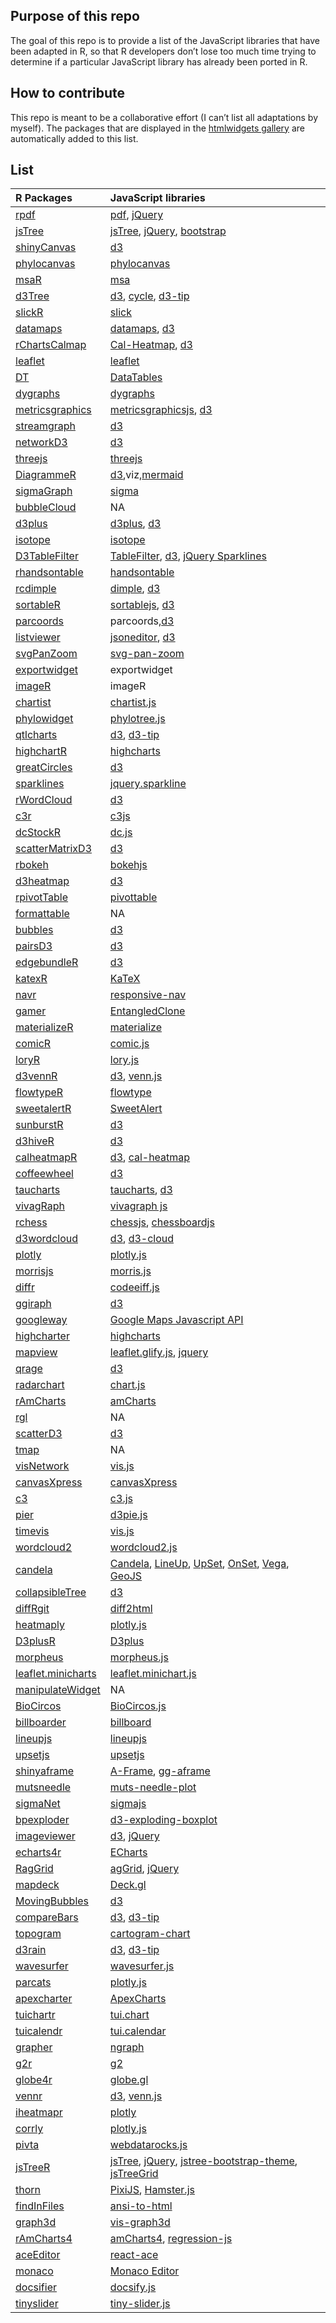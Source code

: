 
## Purpose of this repo

The goal of this repo is to provide a list of the JavaScript libraries
that have been adapted in R, so that R developers don’t lose too much
time trying to determine if a particular JavaScript library has already
been ported in R.

## How to contribute

This repo is meant to be a collaborative effort (I can’t list all
adaptations by myself). The packages that are displayed in the
[htmlwidgets gallery](https://gallery.htmlwidgets.org/) are
automatically added to this list.

## List

| R Packages                                                                        | JavaScript libraries                                                                                                                                                                                                                                                   |
| :-------------------------------------------------------------------------------- | :--------------------------------------------------------------------------------------------------------------------------------------------------------------------------------------------------------------------------------------------------------------------- |
| [rpdf](https://github.com/yonicd/rpdf)                                            | [pdf](https://github.com/mozilla/pdf.js), [jQuery](https://jquery.com/)                                                                                                                                                                                                |
| [jsTree](https://github.com/metrumresearchgroup/jsTree)                           | [jsTree](https://www.jstree.com/), [jQuery](https://jquery.com/), [bootstrap](http://getbootstrap.com/)                                                                                                                                                                |
| [shinyCanvas](https://github.com/metrumresearchgroup/shinyCanvas)                 | [d3](http://d3js.org)                                                                                                                                                                                                                                                  |
| [phylocanvas](https://zachcp.github.io/phylocanvas/)                              | [phylocanvas](https://github.com/phylocanvas)                                                                                                                                                                                                                          |
| [msaR](https://zachcp.github.io/msaR/)                                            | [msa](https://github.com/wilzbach/msa)                                                                                                                                                                                                                                 |
| [d3Tree](https://github.com/metrumresearchgroup/d3Tree)                           | [d3](http://d3js.org), [cycle](https://cycle.js.org/), [d3-tip](https://github.com/Caged/d3-tip)                                                                                                                                                                       |
| [slickR](https://github.com/metrumresearchgroup/slickR)                           | [slick](https://github.com/kenwheeler/slick)                                                                                                                                                                                                                           |
| [datamaps](https://github.com/htmlwidgets/datamaps)                               | [datamaps](http://datamaps.github.io), [d3](http://d3js.org)                                                                                                                                                                                                           |
| [rChartsCalmap](https://github.com/ramnathv/rChartsCalmap)                        | [Cal-Heatmap](http://kamisama.github.io/cal-heatmap/), [d3](http://d3js.org)                                                                                                                                                                                           |
| [leaflet](http://rstudio.github.io/leaflet/)                                      | [leaflet](http://leafletjs.com)                                                                                                                                                                                                                                        |
| [DT](http://rstudio.github.io/DT/)                                                | [DataTables](https://www.datatables.net)                                                                                                                                                                                                                               |
| [dygraphs](http://rstudio.github.io/dygraphs/)                                    | [dygraphs](http://dygraphs.com)                                                                                                                                                                                                                                        |
| [metricsgraphics](http://hrbrmstr.github.io/metricsgraphics/)                     | [metricsgraphicsjs](http://metricsgraphicsjs.org), [d3](http://d3js.org)                                                                                                                                                                                               |
| [streamgraph](http://hrbrmstr.github.io/streamgraph/)                             | [d3](http://d3js.org)                                                                                                                                                                                                                                                  |
| [networkD3](http://christophergandrud.github.io/networkD3/)                       | [d3](http://d3js.org)                                                                                                                                                                                                                                                  |
| [threejs](https://github.com/bwlewis/rthreejs)                                    | [threejs](http://threejs.org)                                                                                                                                                                                                                                          |
| [DiagrammeR](http://rich-iannone.github.io/DiagrammeR/)                           | [d3](http://d3js.org),viz,[mermaid](http://knsv.github.io/mermaid/)                                                                                                                                                                                                    |
| [sigmaGraph](https://github.com/jpmarindiaz/sigmaGraph)                           | [sigma](http://sigmajs.org)                                                                                                                                                                                                                                            |
| [bubbleCloud](https://github.com/jpmarindiaz/bubbleCloud)                         | NA                                                                                                                                                                                                                                                                     |
| [d3plus](https://github.com/jpmarindiaz/d3plus)                                   | [d3plus](http://d3plus.org), [d3](http://d3js.org)                                                                                                                                                                                                                     |
| [isotope](https://github.com/jpmarindiaz/isotope)                                 | [isotope](http://isotope.metafizzy.co)                                                                                                                                                                                                                                 |
| [D3TableFilter](https://github.com/ThomasSiegmund/D3TableFilter)                  | [TableFilter](http://tablefilter.free.fr), [d3](http://d3js.org), [jQuery Sparklines](http://omnipotent.net/jquery.sparkline/)                                                                                                                                         |
| [rhandsontable](https://github.com/jrowen/rhandsontable/)                         | [handsontable](http://handsontable.com)                                                                                                                                                                                                                                |
| [rcdimple](https://github.com/timelyportfolio/rcdimple)                           | [dimple](http://dimplejs.org), [d3](http://d3js.org)                                                                                                                                                                                                                   |
| [sortableR](https://github.com/timelyportfolio/sortableR)                         | [sortablejs](http://rubaxa.github.io/Sortable/), [d3](http://d3js.org)                                                                                                                                                                                                 |
| [parcoords](https://github.com/timelyportfolio/parcoords)                         | parcoords,[d3](http://d3js.org)                                                                                                                                                                                                                                        |
| [listviewer](https://github.com/timelyportfolio/listviewer)                       | [jsoneditor](https://github.com/josdejong/jsoneditor), [d3](http://d3js.org)                                                                                                                                                                                           |
| [svgPanZoom](https://github.com/timelyportfolio/svgPanZoom)                       | [svg-pan-zoom](https://github.com/ariutta/svg-pan-zoom)                                                                                                                                                                                                                |
| [exportwidget](https://github.com/timelyportfolio/exportwidget)                   | exportwidget                                                                                                                                                                                                                                                           |
| [imageR](https://github.com/timelyportfolio/imageR)                               | imageR                                                                                                                                                                                                                                                                 |
| [chartist](https://github.com/yutannihilation/chartist)                           | [chartist.js](http://gionkunz.github.io/chartist-js/index.html)                                                                                                                                                                                                        |
| [phylowidget](https://github.com/sdwfrost/phylowidget)                            | [phylotree.js](https://github.com/veg/phylotree.js)                                                                                                                                                                                                                    |
| [qtlcharts](http://kbroman.org/qtlcharts/)                                        | [d3](http://d3js.org), [d3-tip](https://github.com/Caged/d3-tip)                                                                                                                                                                                                       |
| [highchartR](https://github.com/jcizel/highchartR)                                | [highcharts](http://www.highcharts.com/products/highcharts)                                                                                                                                                                                                            |
| [greatCircles](https://github.com/homeaway/great-circles)                         | [d3](http://d3js.org)                                                                                                                                                                                                                                                  |
| [sparklines](https://github.com/htmlwidgets/sparkline)                            | [jquery.sparkline](\(http://omnipotent.net/jquery.sparkline\))                                                                                                                                                                                                         |
| [rWordCloud](https://github.com/adymimos/rWordCloud)                              | [d3](http://d3js.org)                                                                                                                                                                                                                                                  |
| [c3r](https://github.com/HarlanH/c3r)                                             | [c3js](http://c3js.org)                                                                                                                                                                                                                                                |
| [dcStockR](https://github.com/yutannihilation/dcStockR)                           | [dc.js](https://dc-js.github.io/dc.js/)                                                                                                                                                                                                                                |
| [scatterMatrixD3](https://github.com/jcizel/scatterMatrixD3)                      | [d3](http://d3js.org)                                                                                                                                                                                                                                                  |
| [rbokeh](https://hafen.github.io/rbokeh)                                          | [bokehjs](http://bokeh.pydata.org/en/latest/)                                                                                                                                                                                                                          |
| [d3heatmap](https://github.com/rstudio/d3heatmap)                                 | [d3](http://d3js.org)                                                                                                                                                                                                                                                  |
| [rpivotTable](https://github.com/smartinsightsfromdata/rpivotTable)               | [pivottable](http://nicolas.kruchten.com/pivottable/examples/)                                                                                                                                                                                                         |
| [formattable](http://renkun.me/formattable/)                                      | NA                                                                                                                                                                                                                                                                     |
| [bubbles](http://github.com/jcheng5/bubbles)                                      | [d3](http://d3js.org)                                                                                                                                                                                                                                                  |
| [pairsD3](https://github.com/garthtarr/pairsD3)                                   | [d3](http://d3js.org)                                                                                                                                                                                                                                                  |
| [edgebundleR](https://github.com/garthtarr/edgebundleR)                           | [d3](http://d3js.org)                                                                                                                                                                                                                                                  |
| [katexR](http://www.buildingwidgets.com/blog/2015/2/5/week-05-katex-in-r)         | [KaTeX](https://github.com/Khan/KaTeX)                                                                                                                                                                                                                                 |
| [navr](http://www.buildingwidgets.com/blog/2015/3/11/week-10-responsive-toolbars) | [responsive-nav](http://responsive-nav.com/)                                                                                                                                                                                                                           |
| [gamer](http://www.buildingwidgets.com/blog/2015/4/21/week-16-gamer)              | [EntangledClone](https://github.com/Cacodaimon/EntangledClone)                                                                                                                                                                                                         |
| [materializeR](http://www.buildingwidgets.com/blog/2015/5/1/week-17-materializer) | [materialize](http://materializecss.com/)                                                                                                                                                                                                                              |
| [comicR](http://www.buildingwidgets.com/blog/2015/5/8/week-18-comicr)             | [comic.js](https://github.com/balint42/comic.js)                                                                                                                                                                                                                       |
| [loryR](http://www.buildingwidgets.com/blog/2015/5/14/week-19-loryr-slider)       | [lory.js](http://meandmax.github.io/lory/)                                                                                                                                                                                                                             |
| [d3vennR](http://www.buildingwidgets.com/blog/2015/6/5/week-22-d3vennr)           | [d3](http://d3js.org), [venn.js](https://github.com/benfred/venn.js)                                                                                                                                                                                                   |
| [flowtypeR](http://www.buildingwidgets.com/blog/2015/6/17/week-24-flowtyper)      | [flowtype](http://simplefocus.com/flowtype)                                                                                                                                                                                                                            |
| [sweetalertR](http://www.buildingwidgets.com/blog/2015/6/29/week-25-sweetalertr)  | [SweetAlert](http://t4t5.github.io/sweetalert)                                                                                                                                                                                                                         |
| [sunburstR](http://www.buildingwidgets.com/blog/2015/7/2/week-26-sunburstr)       | [d3](http://d3js.org)                                                                                                                                                                                                                                                  |
| [d3hiveR](http://www.buildingwidgets.com/blog/2015/7/11/week-27-d3hiver)          | [d3](http://d3js.org)                                                                                                                                                                                                                                                  |
| [calheatmapR](http://durtal.github.io/calheatmapR/)                               | [d3](http://d3js.org), [cal-heatmap](https://kamisama.github.io/cal-heatmap/)                                                                                                                                                                                          |
| [coffeewheel](https://github.com/armish/coffeewheel)                              | [d3](http://d3js.org)                                                                                                                                                                                                                                                  |
| [taucharts](https://github.com/hrbrmstr/taucharts)                                | [taucharts](http://www.taucharts.com/), [d3](http://d3js.org)                                                                                                                                                                                                          |
| [vivagRaph](https://github.com/keeganhines/vivagRaph)                             | [vivagraph js](https://github.com/anvaka/VivaGraphJS)                                                                                                                                                                                                                  |
| [rchess](https://github.com/jbkunst/rchess)                                       | [chessjs](https://github.com/jhlywa/chess.js), [chessboardjs](http://chessboardjs.com/)                                                                                                                                                                                |
| [d3wordcloud](https://github.com/jbkunst/d3wordcloud)                             | [d3](http://d3js.org), [d3-cloud](https://github.com/jasondavies/d3-cloud)                                                                                                                                                                                             |
| [plotly](https://plot.ly/r)                                                       | [plotly.js](https://github.com/plotly/plotly.js)                                                                                                                                                                                                                       |
| [morrisjs](https://github.com/Tutuchan/morrisjs)                                  | [morris.js](http://morrisjs.github.io/morris.js/)                                                                                                                                                                                                                      |
| [diffr](https://github.com/muschellij2/diffr)                                     | [codeeiff.js](https://github.com/danvk/codediff.js)                                                                                                                                                                                                                    |
| [ggiraph](http://davidgohel.github.io/ggiraph)                                    | [d3](http://d3js.org)                                                                                                                                                                                                                                                  |
| [googleway](http://github.com/SymbolixAU/googleway)                               | [Google Maps Javascript API](https://developers.google.com/maps/documentation/javascript/libraries)                                                                                                                                                                    |
| [highcharter](http://jkunst.com/highcharter)                                      | [highcharts](http://www.highcharts.com)                                                                                                                                                                                                                                |
| [mapview](https://github.com/environmentalinformatics-marburg/mapview)            | [leaflet.glify.js](https://github.com/robertleeplummerjr/Leaflet.glify), [jquery](https://jquery.com/)                                                                                                                                                                 |
| [qrage](https://github.com/cran/qrage)                                            | [d3](http://d3js.org)                                                                                                                                                                                                                                                  |
| [radarchart](https://github.com/mangothecat/radarchart)                           | [chart.js](http://www.chartjs.org/)                                                                                                                                                                                                                                    |
| [rAmCharts](http://datastorm-open.github.io/introduction_ramcharts/)              | [amCharts](https://www.amcharts.com/)                                                                                                                                                                                                                                  |
| [rgl](https://r-forge.r-project.org/projects/rgl/)                                | NA                                                                                                                                                                                                                                                                     |
| [scatterD3](https://github.com/juba/scatterD3)                                    | [d3](http://d3js.org)                                                                                                                                                                                                                                                  |
| [tmap](https://github.com/mtennekes/tmap)                                         | NA                                                                                                                                                                                                                                                                     |
| [visNetwork](http://datastorm-open.github.io/visNetwork/)                         | [vis.js](http://visjs.org/)                                                                                                                                                                                                                                            |
| [canvasXpress](https://github.com/neuhausi/canvasXpress/)                         | [canvasXpress](http://www.canvasXpress.org/)                                                                                                                                                                                                                           |
| [c3](https://github.com/mrjoh3/c3)                                                | [c3.js](http://c3js.org/)                                                                                                                                                                                                                                              |
| [pier](https://github.com/mrjoh3/pier)                                            | [d3pie.js](http://d3pie.org/)                                                                                                                                                                                                                                          |
| [timevis](https://github.com/daattali/timevis#readme)                             | [vis.js](http://visjs.org/)                                                                                                                                                                                                                                            |
| [wordcloud2](https://github.com/lchiffon/wordcloud2)                              | [wordcloud2.js](https://github.com/timdream/wordcloud2.js)                                                                                                                                                                                                             |
| [candela](https://candela.readthedocs.io)                                         | [Candela](https://candela.readthedocs.io), [LineUp](http://www.caleydo.org/tools/lineup/), [UpSet](http://www.caleydo.org/tools/upset/), [OnSet](http://www.cc.gatech.edu/gvu/ii/setvis/), [Vega](https://vega.github.io/vega/), [GeoJS](http://geojs.readthedocs.io/) |
| [collapsibleTree](https://AdeelK93.github.io/collapsibleTree/)                    | [d3](http://d3js.org)                                                                                                                                                                                                                                                  |
| [diffRgit](https://github.com/abossi/diffRgit)                                    | [diff2html](https://diff2html.xyz)                                                                                                                                                                                                                                     |
| [heatmaply](https://github.com/talgalili/heatmaply/)                              | [plotly.js](https://github.com/plotly/plotly.js)                                                                                                                                                                                                                       |
| [D3plusR](https://github.com/paulofelipe/D3plusR)                                 | [D3plus](http://d3plus.org/)                                                                                                                                                                                                                                           |
| [morpheus](https://github.com/cmap/morpheus.R)                                    | [morpheus.js](https://clue.io/morpheus)                                                                                                                                                                                                                                |
| [leaflet.minicharts](https://github.com/rte-antares-rpackage/leaflet.minicharts)  | [leaflet.minichart.js](https://github.com/rte-antares-rpackage/leaflet.minicharts)                                                                                                                                                                                     |
| [manipulateWidget](https://github.com/rte-antares-rpackage/manipulateWidget)      | NA                                                                                                                                                                                                                                                                     |
| [BioCircos](https://github.com/lvulliard/BioCircos.R)                             | [BioCircos.js](http://bioinfo.ibp.ac.cn/biocircos/)                                                                                                                                                                                                                    |
| [billboarder](https://github.com/dreamRs/billboarder)                             | [billboard](https://naver.github.io/billboard.js/)                                                                                                                                                                                                                     |
| [lineupjs](https://github.com/lineupjs/lineup_htmlwidget)                         | [lineupjs](https://github.com/lineupjs/lineupjs)                                                                                                                                                                                                                       |
| [upsetjs](https://github.com/upsetjs/upsetjs_r)                                   | [upsetjs](https://github.com/upsetjs/upsetjs)                                                                                                                                                                                                                          |
| [shinyaframe](https://github.com/wmurphyrd/shinyaframe)                           | [A-Frame](http://aframe.io), [gg-aframe](https://github.com/wmurphyrd/gg-aframe)                                                                                                                                                                                       |
| [mutsneedle](https://github.com/freezecoder/mutsneedle)                           | [muts-needle-plot](http://biojs.io/d/muts-needle-plot)                                                                                                                                                                                                                 |
| [sigmaNet](https://github.com/iankloo/sigmaNet)                                   | [sigmajs](https://github.com/jacomyal/sigma.js)                                                                                                                                                                                                                        |
| [bpexploder](https://homerhanumat.github.io/bpexploder)                           | [d3-exploding-boxplot](https://mcaule.github.io/d3_exploding_boxplot/)                                                                                                                                                                                                 |
| [imageviewer](https://github.com/yapus/imageviewer)                               | [d3](http://d3js.org), [jQuery](https://jquery.com/)                                                                                                                                                                                                                   |
| [echarts4r](http://echarts4r.john-coene.com/)                                     | [ECharts](http://echarts.baidu.com/)                                                                                                                                                                                                                                   |
| [RagGrid](http://raggrid.netlify.com/)                                            | [agGrid](https://www.ag-grid.com/), [jQuery](https://jquery.com/)                                                                                                                                                                                                      |
| [mapdeck](http://github.com/SymbolixAU/mapdeck)                                   | [Deck.gl](http://deck.gl/#/)                                                                                                                                                                                                                                           |
| [MovingBubbles](https://github.com/chengvt/MovingBubbles)                         | [d3](https://d3js.org)                                                                                                                                                                                                                                                 |
| [compareBars](https://github.com/daranzolin/compareBars)                          | [d3](https://d3js.org), [d3-tip](https://github.com/Caged/d3-tip)                                                                                                                                                                                                      |
| [topogram](https://github.com/dreamRs/topogram)                                   | [cartogram-chart](https://github.com/vasturiano/cartogram-chart)                                                                                                                                                                                                       |
| [d3rain](https://github.com/daranzolin/d3rain)                                    | [d3](https://d3js.org), [d3-tip](https://github.com/Caged/d3-tip)                                                                                                                                                                                                      |
| [wavesurfer](https://github.com/athospd/wavesurfer#readme)                        | [wavesurfer.js](http://wavesurfer-js.org/)                                                                                                                                                                                                                             |
| [parcats](https://erblast.github.io/parcats/)                                     | [plotly.js](https://plot.ly/javascript/)                                                                                                                                                                                                                               |
| [apexcharter](https://github.com/dreamRs/apexcharter)                             | [ApexCharts](https://github.com/apexcharts/apexcharts.js)                                                                                                                                                                                                              |
| [tuichartr](https://github.com/dreamRs/tuichartr)                                 | [tui.chart](https://github.com/nhn/tui.chart)                                                                                                                                                                                                                          |
| [tuicalendr](https://github.com/dreamRs/tuicalendr)                               | [tui.calendar](https://github.com/nhn/tui.calendar)                                                                                                                                                                                                                    |
| [grapher](https://grapher.network)                                                | [ngraph](https://github.com/anvaka/ngraph)                                                                                                                                                                                                                             |
| [g2r](https://g2r.dev/)                                                           | [g2](https://github.com/antvis/g2)                                                                                                                                                                                                                                     |
| [globe4r](https://globe4r.john-coene.com/)                                        | [globe.gl](https://github.com/vasturiano/globe.gl)                                                                                                                                                                                                                     |
| [vennr](https://github.com/montilab/vennr)                                        | [d3](https://d3js.org), [venn.js](https://github.com/benfred/venn.js/)                                                                                                                                                                                                 |
| [iheatmapr](https://docs.ropensci.org/iheatmapr)                                  | [plotly](https://plot.ly/)                                                                                                                                                                                                                                             |
| [corrly](https://kmaheshkulkarni.github.io/corrly)                                | [plotly.js](https://github.com/plotly/plotly.js)                                                                                                                                                                                                                       |
| [pivta](https://github.com/feddelegrand7/pivta)                                   | [webdatarocks.js](https://www.webdatarocks.com/)                                                                                                                                                                                                                       |
| [jsTreeR](https://github.com/stla/jsTreeR)                                        | [jsTree](https://www.jstree.com/), [jQuery](https://jquery.com/), [jstree-bootstrap-theme](https://github.com/orangehill/jstree-bootstrap-theme), [jsTreeGrid](https://github.com/deitch/jstree-grid)                                                                  |
| [thorn](https://github.com/stla/thorn)                                            | [PixiJS](https://github.com/pixijs/pixi.js), [Hamster.js](https://github.com/monospaced/hamster.js)                                                                                                                                                                    |
| [findInFiles](https://github.com/stla/findInFiles)                                | [ansi-to-html](https://github.com/rburns/ansi-to-html)                                                                                                                                                                                                                 |
| [graph3d](https://github.com/stla/graph3d)                                        | [vis-graph3d](https://github.com/visjs/vis-graph3d)                                                                                                                                                                                                                    |
| [rAmCharts4](https://github.com/stla/rAmCharts4)                                  | [amCharts4](https://github.com/amcharts/amcharts4/), [regression-js](https://github.com/Tom-Alexander/regression-js/)                                                                                                                                                  |
| [aceEditor](https://github.com/stla/aceEditor)                                    | [react-ace](https://github.com/securingsincity/react-ace)                                                                                                                                                                                                              |
| [monaco](https://github.com/stla/monaco)                                          | [Monaco Editor](https://github.com/microsoft/monaco-editor)                                                                                                                                                                                                            |
| [docsifier](https://docsifier.etiennebacher.com/)                                 | [docsify.js](https://docsify.js.org/#/)                                                                                                                                                                                                                                |
| [tinyslider](https://tinyslider.etiennebacher.com/)                               | [tiny-slider.js](https://github.com/ganlanyuan/tiny-slider)                                                                                                                                                                                                            |
